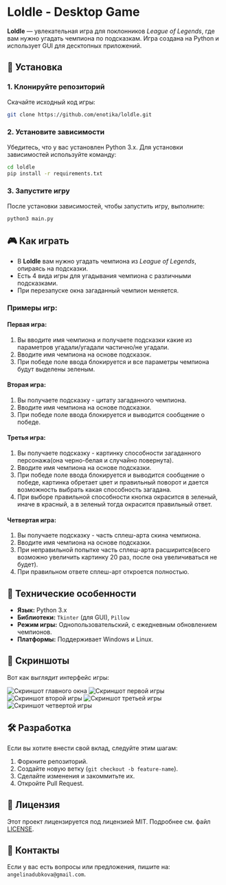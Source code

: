 # Loldle - Desktop Game

**Loldle** — увлекательная игра для поклонников *League of Legends*, где вам нужно угадать чемпиона по подсказкам. Игра создана на Python и использует GUI для десктопных приложений.

## 🚀 Установка

### 1. Клонируйте репозиторий

Скачайте исходный код игры:

```bash
git clone https://github.com/enotika/loldle.git
```

### 2. Установите зависимости

Убедитесь, что у вас установлен Python 3.x. Для установки зависимостей используйте команду:

```bash
cd loldle
pip install -r requirements.txt
```

### 3. Запустите игру

После установки зависимостей, чтобы запустить игру, выполните:

```bash
python3 main.py
```

## 🎮 Как играть

- В **Loldle** вам нужно угадать чемпиона из *League of Legends*, опираясь на подсказки.
- Есть 4 вида игры для угадывания чемпиона с различными подсказками.
- При перезапуске окна загаданный чемпион меняется.

### Примеры игр:
#### Первая игра:
1. Вы вводите имя чемпиона и получаете подсказки какие из параметров угадали/угадали частично/не угадали.
2. Вводите имя чемпиона на основе подсказок.
3. При победе поле ввода блокируется и все параметры чемпиона будут выделены зеленым.

#### Вторая игра:
1. Вы получаете подсказку - цитату загаданного чемпиона.
2. Вводите имя чемпиона на основе подсказки.
3. При победе поле ввода блокируется и выводится сообщение о победе.

#### Третья игра:
1. Вы получаете подсказку - картинку способности загаданного персонажа(она черно-белая и случайно повернута).
2. Вводите имя чемпиона на основе подсказки.
3. При победе поле ввода блокируется и выводится сообщение о победе, картинка обретает цвет и правильный поворот и дается возможность выбрать какая способность загадана.
4. При выборе правильной способности кнопка окрасится в зеленый, иначе в красный, а в зеленый тогда окрасится правильный ответ.

#### Четвертая игра:
1. Вы получаете подсказку - часть сплеш-арта скина чемпиона.
2. Вводите имя чемпиона на основе подсказки.
3. При неправильной попытке часть сплеш-арта расширится(всего возможно увеличить картинку 20 раз, после она увеличиваться не будет).
4. При правильном ответе сплеш-арт откроется полностью.

## 🔧 Технические особенности

- **Язык:** Python 3.x
- **Библиотеки:** `Tkinter` (для GUI), `Pillow`
- **Режим игры:** Однопользовательский, с ежедневным обновлением чемпионов.
- **Платформы:** Поддерживает Windows и Linux.

## 📸 Скриншоты

Вот как выглядит интерфейс игры:

![Скриншот главного окна](screenshots/main_window.png)
![Скриншот первой игры](screenshots/first_game.png)
![Скриншот второй игры](screenshots/second_game.png)
![Скриншот третьей игры](screenshots/third_game.png)
![Скриншот четвертой игры](screenshots/fourth_game.png)

## 🛠️ Разработка

Если вы хотите внести свой вклад, следуйте этим шагам:

1. Форкните репозиторий.
2. Создайте новую ветку (`git checkout -b feature-name`).
3. Сделайте изменения и закоммитьте их.
4. Откройте Pull Request.

## 📜 Лицензия

Этот проект лицензируется под лицензией MIT. Подробнее см. файл [LICENSE](LICENSE).

## 📧 Контакты

Если у вас есть вопросы или предложения, пишите на: `angelinadubkova@gmail.com`.
